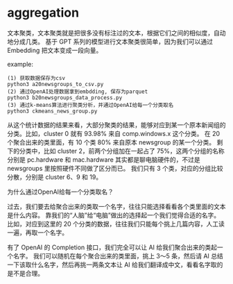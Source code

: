 # aggregation
文本聚类，文本聚类就是把很多没有标注过的文本，根据它们之间的相似度，自动地分成几类。
基于 GPT 系列的模型进行文本聚类很简单，因为我们可以通过 Embedding 把文本变成一段向量。

example:
```
(1) 获取数据保存为csv
python3 a20newsgroups_to_csv.py
(2) 通过OpenAI处理数据拿到embdding, 保存为parquet
python3 b20newsgroups_data_process.py
(3) 通过k-means算法进行聚类分析，并通过OpenAI给每一个分类取名
python3 ckmeans_news_group.py
```
从这个统计数据的结果来看，大部分聚类的结果，能够对应到某一个原本新闻组的分类。比如，cluster 0 就有 93.98% 来自 comp.windows.x 这个分类。
在 20 个聚合出来的类里面，有 10 个类 80% 来自原本 newsgroup 的某一个分类。
剩下的分类中，比如 cluster 2，前两个分组加在一起占了 75%，这两个分组的名称分别是  pc.hardware  和 mac.hardware 其实都是聊电脑硬件的，不过是 newsgroups 里按照硬件不同做了区分而已。
我们只有 3 个类，对应的分组比较分散，分别是 cluster 6、9 和 19。

为什么通过OpenAI给每一个分类取名？

过去，我们要去给聚合出来的类取一个名字，往往只能选择看看各个类里面的文本是什么内容。
靠我们的“人脑”给“电脑”做出的选择起一个我们觉得合适的名字。
比如，对应到这里的 20 个分类的数据，往往我们只能每个挑上几篇内容，人工读一遍，再取一个名字。

有了 OpenAI 的 Completion 接口，我们完全可以让 AI 给我们聚合出来的类起一个名字。
我们可以随机在每个聚合出来的类里面，挑上 3～5 条，然后请 AI 总结一下该取什么名字，然后再挑一两条文本让 AI 给我们翻译成中文，看看名字取的是不是合理。
